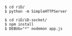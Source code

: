 	$ cd riD/
	$ python -m SimpleHTTPServer

	$ cd riD/iD-socket/
	$ npm install
	$ DEBUG="*" nodemon app.js